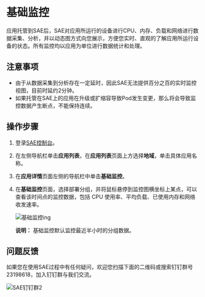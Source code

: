 # 基础监控

应用托管到SAE后，SAE对应用所运行的设备进行CPU、内存、负载和网络进行数据采集、分析，并以动态图方式向您展示，方便您实时、直观的了解应用所运行设备的状态。所有监控均以应用为单位进行数据统计和处理。

## 注意事项

-   由于从数据采集到分析存在一定延时，因此SAE无法提供百分之百的实时监控视图，目前时延约2分钟。
-   如果托管在SAE上的应用在升级或扩缩容导致Pod发生变更，那么将会导致监控数据产生断点，不能保持连续。

## 操作步骤

1.  登录[SAE控制台](https://sae.console.aliyun.com)。

2.  在左侧导航栏单击**应用列表**，在**应用列表**页面上方选择**地域**，单击具体应用名称。

3.  在**应用详情**页面左侧的导航栏中单击**基础监控**。

4.  在**基础监控**页面，选择部署分组，并将鼠标悬停到监控图横坐标上某点，可以查看该时间点的监控数据，包括 CPU 使用率、平均负载、已使用内存和网络收发速率。

    ![基础监控ing](https://aliware-images.oss-cn-hangzhou.aliyuncs.com/EDAS/Serverless/edas-serverless-monitoring-dashboard.png)

    **说明：** 基础监控默认监控最近半小时的分组数据。


## 问题反馈

如果您在使用SAE过程中有任何疑问，欢迎您扫描下面的二维码或搜索钉钉群号23198618，加入钉钉群与我们交流。

![SAE钉钉群2](https://static-aliyun-doc.oss-accelerate.aliyuncs.com/assets/img/zh-CN/1176199061/p72048.png)

